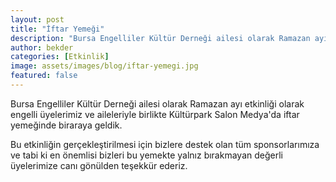 ```yaml
---
layout: post
title: "İftar Yemeği"
description: "Bursa Engelliler Kültür Derneği ailesi olarak Ramazan ayı etkinliği olarak engelli üyelerimiz ve aileleriyle birlikte Merinos parkındaki iftar yemeğinde biraraya geldik."
author: bekder
categories: [Etkinlik]
image: assets/images/blog/iftar-yemegi.jpg
featured: false
---
```


Bursa Engelliler Kültür Derneği ailesi olarak Ramazan ayı etkinliği olarak engelli üyelerimiz ve aileleriyle birlikte Kültürpark Salon Medya'da iftar yemeğinde biraraya geldik.

Bu etkinliğin gerçekleştirilmesi için bizlere destek olan tüm sponsorlarımıza ve tabi ki en önemlisi bizleri bu yemekte yalnız bırakmayan değerli üyelerimize canı gönülden teşekkür ederiz.
